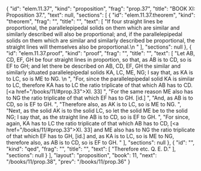 {
  "id": "elem.11.37",
  "kind": "proposition",
  "frag": "prop.37",
  "title": "BOOK XI: Proposition 37.",
  "text": null,
  "sections": [
    {
      "id": "elem.11.37.theorem",
      "kind": "theorem",
      "frag": "",
      "title": "",
      "text": [
        "If four straight lines be proportional, the parallelepipedal solids on them which are similar and similarly described will also be proportional; and, if the parallelepipedal solids on them which are similar and similarly described be proportional, the straight lines will themselves also be proportional.\n      "
      ],
      "sections": null
    },
    {
      "id": "elem.11.37.proof",
      "kind": "proof",
      "frag": "",
      "title": "",
      "text": [
        "Let AB, CD, EF, GH be four straight lines in proportion, so that, as AB is to CD, so is EF to GH; and let there be described on AB, CD, EF, GH the similar and similarly situated parallelepipedal solids KA, LC, ME, NG; I say that, as KA is to LC, so is ME to NG. \n      ",
        "For, since the parallelepipedal solid KA is similar to LC, therefore KA has to LC the ratio triplicate of that which AB has to CD. [<a href=\"/books/11/#prop.33\">XI. 33</a>] ",
        "For the same reason ME also has to NG the ratio triplicate of that which EF has to GH. [id.] ",
        "And, as AB is to CD, so is EF to GH. ",
        "Therefore also, as AK is to LC, so is ME to NG. ",
        "Next, as the solid AK is to the solid LC, so let the solid ME be to the solid NG; I say that, as the straight line AB is to CD, so is EF to GH. ",
        "For since, again, KA has to LC the ratio triplicate of that which AB has to CD, [<a href=\"/books/11/#prop.33\">XI. 33</a>] and ME also has to NG the ratio triplicate of that which EF has to GH, [id.] and, as KA is to LC, so is ME to NG, therefore also, as AB is to CD, so is EF to GH. "
      ],
      "sections": null
    },
    {
      "id": "",
      "kind": "qed",
      "frag": "",
      "title": "",
      "text": [
        "Therefore etc. Q. E. D."
      ],
      "sections": null
    }
  ],
  "layout": "proposition",
  "book": 11,
  "next": "/books/11/prop.38",
  "prev": "/books/11/prop.36"
}
